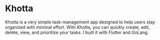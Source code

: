 # Khotta
  Khotta is a very simple task-management app designed to help users stay organized with minimal effort. With Khotta, you can quickly create, edit, delete, view, and prioritize your tasks. I built it with Flutter and GoLang.
